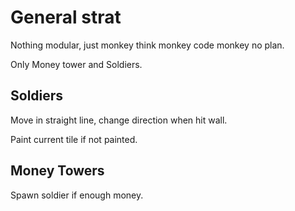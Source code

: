 # General strat
Nothing modular, just monkey think monkey code monkey no plan.

Only Money tower and Soldiers.

## Soldiers

Move in straight line, change direction when hit wall. 

Paint current tile if not painted.

## Money Towers

Spawn soldier if enough money. 

